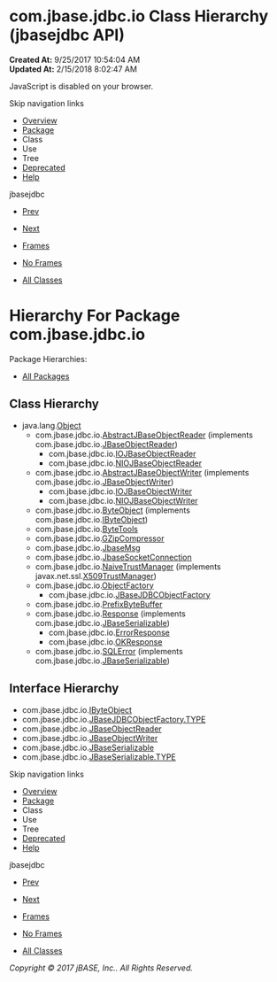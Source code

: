 # com.jbase.jdbc.io Class Hierarchy (jbasejdbc   API)

**Created At:** 9/25/2017 10:54:04 AM  
**Updated At:** 2/15/2018 8:02:47 AM  

<!--<br>    try {<br>        if (location.href.indexOf('is-external=true') == -1) {<br>            parent.document.title="com.jbase.jdbc.io Class Hierarchy (jbasejdbc   API)";<br>        }<br>    }<br>    catch(err) {<br>    }<br>//-->
JavaScript is disabled on your browser.

Skip navigation links

- [Overview](../../../../overview-summary.html)
- [Package](/39232-io/com_jbase_jdbc_io_package-summary)
- Class
- Use
- Tree
- [Deprecated](../../../../deprecated-list.html)
- [Help](../../../../help-doc.html)


jbasejdbc <br>

- [Prev](/39230-driver/com_jbase_jdbc_driver_package-tree)
- [Next](/39233-charset/com_jbase_jdbc_io_charset_package-tree)


- [Frames](../../../../index.html?com/jbase/jdbc/io//39232-io/com_jbase_jdbc_io_package-tree)
- [No Frames](/39232-io/com_jbase_jdbc_io_package-tree)


- [All Classes](../../../../allclasses-noframe.html)


<!--<br>  allClassesLink = document.getElementById("allclasses\_navbar\_top");<br>  if(window==top) {<br>    allClassesLink.style.display = "block";<br>  }<br>  else {<br>    allClassesLink.style.display = "none";<br>  }<br>  //-->

# Hierarchy For Package com.jbase.jdbc.io
Package Hierarchies:
- [All Packages](../../../../overview-tree.html)

## Class Hierarchy

- java.lang.[Object](http://java.sun.com/j2se/1.5.0/docs/api/java/lang/Object.html?is-external=true "class or interface in java.lang")
    - com.jbase.jdbc.io.[AbstractJBaseObjectReader](/39232-io/com_jbase_jdbc_io_AbstractJBaseObjectReader "class in com.jbase.jdbc.io") (implements com.jbase.jdbc.io.[JBaseObjectReader](/39232-io/com_jbase_jdbc_io_jbaseobjectreader "interface in com.jbase.jdbc.io"))
        - com.jbase.jdbc.io.[IOJBaseObjectReader](/39232-io/com_jbase_jdbc_io_IOJBaseObjectReader "class in com.jbase.jdbc.io")
        - com.jbase.jdbc.io.[NIOJBaseObjectReader](/39232-io/com_jbase_jdbc_io_niojbaseobjectreader "class in com.jbase.jdbc.io")
    - com.jbase.jdbc.io.[AbstractJBaseObjectWriter](/39232-io/com_jbase_jdbc_io_AbstractJBaseObjectWriter "class in com.jbase.jdbc.io") (implements com.jbase.jdbc.io.[JBaseObjectWriter](/39232-io/com_jbase_jdbc_io_jbaseobjectwriter "interface in com.jbase.jdbc.io"))
        - com.jbase.jdbc.io.[IOJBaseObjectWriter](/39232-io/com_jbase_jdbc_io_IOJBaseObjectWriter "class in com.jbase.jdbc.io")
        - com.jbase.jdbc.io.[NIOJBaseObjectWriter](/39232-io/com_jbase_jdbc_io_niojbaseobjectwriter "class in com.jbase.jdbc.io")
    - com.jbase.jdbc.io.[ByteObject](/39232-io/com_jbase_jdbc_io_ByteObject "class in com.jbase.jdbc.io") (implements com.jbase.jdbc.io.[IByteObject](/39232-io/com_jbase_jdbc_io_IByteObject "interface in com.jbase.jdbc.io"))
    - com.jbase.jdbc.io.[ByteTools](/39232-io/com_jbase_jdbc_io_bytetools "class in com.jbase.jdbc.io")
    - com.jbase.jdbc.io.[GZipCompressor](/39232-io/com_jbase_jdbc_io_GZipCompressor "class in com.jbase.jdbc.io")
    - com.jbase.jdbc.io.[JbaseMsg](/39232-io/com_jbase_jdbc_io_JbaseMsg "class in com.jbase.jdbc.io")
    - com.jbase.jdbc.io.[JbaseSocketConnection](/39232-io/com_jbase_jdbc_io_jbasesocketconnection "class in com.jbase.jdbc.io")
    - com.jbase.jdbc.io.[NaiveTrustManager](/39232-io/com_jbase_jdbc_io_naivetrustmanager "class in com.jbase.jdbc.io") (implements javax.net.ssl.[X509TrustManager](http://java.sun.com/j2se/1.5.0/docs/api/javax/net/ssl/X509TrustManager.html?is-external=true "class or interface in javax.net.ssl"))
    - com.jbase.jdbc.io.[ObjectFactory](/39232-io/com_jbase_jdbc_io_objectfactory "class in com.jbase.jdbc.io")
        - com.jbase.jdbc.io.[JBaseJDBCObjectFactory](/39232-io/com_jbase_jdbc_io_jbasejdbcobjectfactory "class in com.jbase.jdbc.io")
    - com.jbase.jdbc.io.[PrefixByteBuffer](/39232-io/com_jbase_jdbc_io_prefixbytebuffer "class in com.jbase.jdbc.io")
    - com.jbase.jdbc.io.[Response](/39232-io/com_jbase_jdbc_io_response "class in com.jbase.jdbc.io") (implements com.jbase.jdbc.io.[JBaseSerializable](/39232-io/com_jbase_jdbc_io_jbaseserializable "interface in com.jbase.jdbc.io"))
        - com.jbase.jdbc.io.[ErrorResponse](/39232-io/com_jbase_jdbc_io_ErrorResponse "class in com.jbase.jdbc.io")
        - com.jbase.jdbc.io.[OKResponse](/39232-io/com_jbase_jdbc_io_OKResponse "class in com.jbase.jdbc.io")
    - com.jbase.jdbc.io.[SQLError](/39232-io/com_jbase_jdbc_io_sqlerror "class in com.jbase.jdbc.io") (implements com.jbase.jdbc.io.[JBaseSerializable](/39232-io/com_jbase_jdbc_io_jbaseserializable "interface in com.jbase.jdbc.io"))


## Interface Hierarchy

- com.jbase.jdbc.io.[IByteObject](/39232-io/com_jbase_jdbc_io_IByteObject "interface in com.jbase.jdbc.io")
- com.jbase.jdbc.io.[JBaseJDBCObjectFactory.TYPE](/39232-io/com_jbase_jdbc_io_JBaseJDBCObjectFactory.TYPE "interface in com.jbase.jdbc.io")
- com.jbase.jdbc.io.[JBaseObjectReader](/39232-io/com_jbase_jdbc_io_jbaseobjectreader "interface in com.jbase.jdbc.io")
- com.jbase.jdbc.io.[JBaseObjectWriter](/39232-io/com_jbase_jdbc_io_jbaseobjectwriter "interface in com.jbase.jdbc.io")
- com.jbase.jdbc.io.[JBaseSerializable](/39232-io/com_jbase_jdbc_io_jbaseserializable "interface in com.jbase.jdbc.io")
- com.jbase.jdbc.io.[JBaseSerializable.TYPE](/39232-io/com_jbase_jdbc_io_JBaseSerializable.TYPE "interface in com.jbase.jdbc.io")

Skip navigation links

- [Overview](../../../../overview-summary.html)
- [Package](/39232-io/com_jbase_jdbc_io_package-summary)
- Class
- Use
- Tree
- [Deprecated](../../../../deprecated-list.html)
- [Help](../../../../help-doc.html)


jbasejdbc <br>

- [Prev](/39230-driver/com_jbase_jdbc_driver_package-tree)
- [Next](/39233-charset/com_jbase_jdbc_io_charset_package-tree)


- [Frames](../../../../index.html?com/jbase/jdbc/io//39232-io/com_jbase_jdbc_io_package-tree)
- [No Frames](/39232-io/com_jbase_jdbc_io_package-tree)


- [All Classes](../../../../allclasses-noframe.html)


<!--<br>  allClassesLink = document.getElementById("allclasses\_navbar\_bottom");<br>  if(window==top) {<br>    allClassesLink.style.display = "block";<br>  }<br>  else {<br>    allClassesLink.style.display = "none";<br>  }<br>  //-->

*Copyright © 2017 jBASE, Inc.. All Rights Reserved.*
